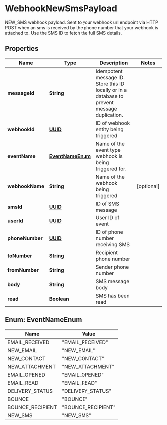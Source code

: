 

# WebhookNewSmsPayload

NEW_SMS webhook payload. Sent to your webhook url endpoint via HTTP POST when an sms is received by the phone number that your webhook is attached to. Use the SMS ID to fetch the full SMS details.
## Properties

Name | Type | Description | Notes
------------ | ------------- | ------------- | -------------
**messageId** | **String** | Idempotent message ID. Store this ID locally or in a database to prevent message duplication. | 
**webhookId** | [**UUID**](UUID) | ID of webhook entity being triggered | 
**eventName** | [**EventNameEnum**](#EventNameEnum) | Name of the event type webhook is being triggered for. | 
**webhookName** | **String** | Name of the webhook being triggered |  [optional]
**smsId** | [**UUID**](UUID) | ID of SMS message | 
**userId** | [**UUID**](UUID) | User ID of event | 
**phoneNumber** | [**UUID**](UUID) | ID of phone number receiving SMS | 
**toNumber** | **String** | Recipient phone number | 
**fromNumber** | **String** | Sender phone number | 
**body** | **String** | SMS message body | 
**read** | **Boolean** | SMS has been read | 



## Enum: EventNameEnum

Name | Value
---- | -----
EMAIL_RECEIVED | &quot;EMAIL_RECEIVED&quot;
NEW_EMAIL | &quot;NEW_EMAIL&quot;
NEW_CONTACT | &quot;NEW_CONTACT&quot;
NEW_ATTACHMENT | &quot;NEW_ATTACHMENT&quot;
EMAIL_OPENED | &quot;EMAIL_OPENED&quot;
EMAIL_READ | &quot;EMAIL_READ&quot;
DELIVERY_STATUS | &quot;DELIVERY_STATUS&quot;
BOUNCE | &quot;BOUNCE&quot;
BOUNCE_RECIPIENT | &quot;BOUNCE_RECIPIENT&quot;
NEW_SMS | &quot;NEW_SMS&quot;



